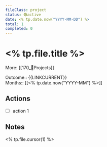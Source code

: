 ```yaml
---
fileClass: project  
status: 🟢active
date: <% tp.date.now("YYYY-MM-DD") %>  
total: 1
completed: 0
---
```


# <% tp.file.title %>
More: [[170_💎Projects]]

Outcome:: {{LINKCURRENT}}  
Months:: [[<% tp.date.now("YYYY-MM") %>]]  

## Actions
- [ ] action 1

## Notes

<% tp.file.cursor(1) %>
